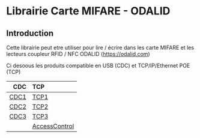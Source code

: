 Librairie Carte MIFARE - ODALID
====================================================

Introduction
------------------------
Cette librairie peut etre utiliser pour lire / écrire dans les carte MIFARE et les lecteurs coupleur RFID / NFC ODALID (https://odalid.com)

Ci desoous les produits compatible en USB (CDC) et TCP/IP/Ethernet POE (TCP)

|CDC                                      |TCP                               |
|-----------------------------------------------:|:-----------------------------------------|
|[CDC1](https://www.microchip.com/ATECC608B)     |[TCP1](https://www.microchip.com/ECC204)|
|[CDC2](http://www.microchip.com/ATECC608A)      |[TCP2](https://www.microchip.com/ECC206)|
|[CDC3](https://odalid.com/fr/produits-rfid-nfc-2/telebilletique-calypso/coupleur-usb-nfc-2-sam-secure-access-module-detail/)      |[TCP3](https://www.microchip.com/SHA104)|
|                                                |[AccessControl](https://www.microchip.com/SHA105)|
